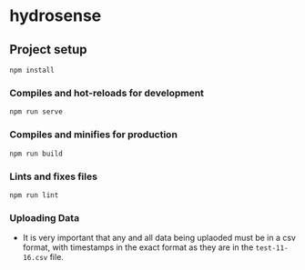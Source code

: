 # hydrosense

## Project setup
```
npm install
```

### Compiles and hot-reloads for development
```
npm run serve
```

### Compiles and minifies for production
```
npm run build
```

### Lints and fixes files
```
npm run lint
```

### Uploading Data   
* It is very important that any and all data being uplaoded must be in a csv format, with timestamps in the exact format as they are in the `test-11-16.csv` file.
